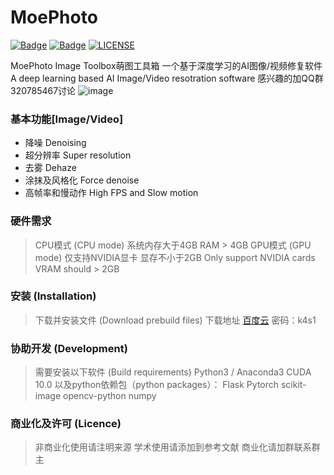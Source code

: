 # MoePhoto
[![Badge](https://img.shields.io/badge/version-4.5.5-brightgreen.svg)](https://github.com/opteroncx/MoePhoto/blob/master/update_log.txt)
[![Badge](https://img.shields.io/badge/link-may--workshop-blueviolet.svg)](http://may-workshop.com/?page_id=373)
[![LICENSE](https://img.shields.io/badge/license-Anti%20996-blue.svg)](https://github.com/996icu/996.ICU/blob/master/LICENSE)


MoePhoto Image Toolbox萌图工具箱
一个基于深度学习的AI图像/视频修复软件
A deep learning based AI Image/Video resotration software
感兴趣的加QQ群320785467讨论
![image](https://github.com/opteroncx/MoePhoto/blob/master/images/example1s.png)
### 基本功能[Image/Video]
* 降噪 Denoising
* 超分辨率 Super resolution
* 去雾 Dehaze
* 涂抹及风格化 Force denoise
* 高帧率和慢动作 High FPS and Slow motion
### 硬件需求
> CPU模式 (CPU mode)
系统内存大于4GB
RAM > 4GB
> GPU模式 (GPU mode)
仅支持NVIDIA显卡
显存不小于2GB
Only support NVIDIA cards
VRAM should > 2GB
### 安装 (Installation)
> 下载并安装文件 (Download prebuild files)
下载地址 [百度云](http://pan.baidu.com/s/1W5DQTepe6jT6TGu4QFAPXg) 密码：k4s1

### 协助开发 (Development)
> 需要安装以下软件 (Build requirements)
Python3 / Anaconda3
CUDA 10.0
以及python依赖包（python packages）：
Flask
Pytorch
scikit-image
opencv-python
numpy

### 商业化及许可 (Licence)
> 非商业化使用请注明来源
学术使用请添加到参考文献
商业化请加群联系群主
